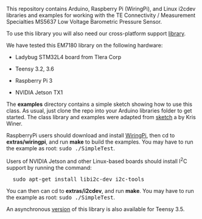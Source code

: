 This repository contains Arduino, Raspberry Pi (WiringPi), and Linux i2cdev
libraries and examples for working with the TE Connectivity / Measurement
Specialties MS5637 Low Voltage Barometric Pressure Sensor.

To use this library you will also need our cross-platform support 
[library](https://github.com/simondlevy/CrossPlatformDataBus).

We have tested this EM7180 library on the following hardware:

* Ladybug STM32L4 board from Tlera Corp

* Teensy 3.2, 3.6

* Raspberry Pi 3

* NVIDIA Jetson TX1

The <b>examples</b> directory contains a simple sketch showing how to use this class. As usual, just clone the repo
into your Arduino libraries folder to get started. The class library and
examples were adapted from  [sketch](https://raw.githubusercontent.com/kriswiner/MPU9250/master/MPU9250_MS5637_AHRS_t3.ino) a by Kris Winer.

RaspberryPi users should download and install [WiringPi](http://wiringpi.com/),
then cd to <b>extras/wiringpi</b>, and run <b>make</b>
to build the examples.  You may have to run the example as root: <tt>sudo ./SimpleTest</tt>.

Users of NVIDIA Jetson and other Linux-based boards should install I<sup>2</sup>C support by running the command:
<pre>
  sudo apt-get install libi2c-dev i2c-tools
</pre>
You can then can cd to <b>extras/i2cdev</b>, and run
<b>make</b>. You may have to run the example as root: <tt>sudo ./SimpleTest</tt>.

An asynchronous [version](https://github.com/bmegli/EM7180.git) of this library is also available for Teensy 3.5.

